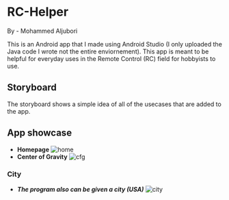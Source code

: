 # RC-Helper
By - Mohammed Aljubori

This is an Android app that I made using Android Studio (I only uploaded the Java code I wrote not the entire enviornement). This app is meant to be helpful for everyday uses in the Remote Control (RC) field for hobbyists to use. 


## Storyboard
The storyboard shows a simple idea of all of the usecases that are added to the app. <br>

## App showcase 


*  	**Homepage** 
![home](https://user-images.githubusercontent.com/64828238/148617706-4332c4d3-24b7-4632-8178-2be5bcdbfb1e.png)
* 	**Center of Gravity**
![cfg](https://user-images.githubusercontent.com/64828238/148617725-bea5060f-98c4-48a8-9228-a63ca6deb8b6.png)



### City
*  	***The program also can be given a city (USA)*** 
![city](https://user-images.githubusercontent.com/64828238/147859997-cee1f08b-72d3-41a0-b490-21f673bbc34a.png)

